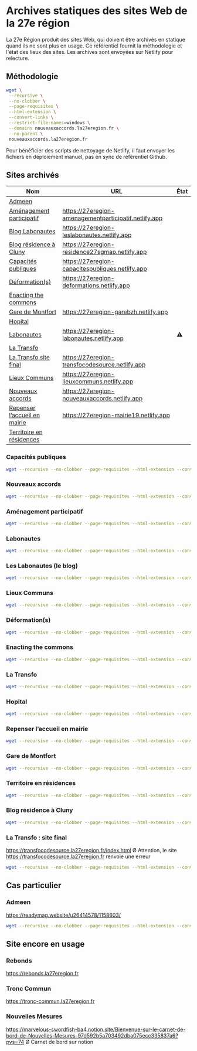 # Archives statiques des sites Web de la 27e région

La 27e Région produit des sites Web, qui doivent être archivés en statique quand ils ne sont plus en usage. Ce référentiel fournit la méthodologie et l'état des lieux des sites.
Les archives sont envoyées sur Netlify pour relecture.

## Méthodologie

```bash
wget \
 --recursive \
 --no-clobber \
 --page-requisites \
 --html-extension \
 --convert-links \
 --restrict-file-names=windows \
 --domains nouveauxaccords.la27eregion.fr \
 --no-parent \
 nouveauxaccords.la27eregion.fr
```

Pour bénéficier des scripts de nettoyage de Netlify, il faut envoyer les fichiers en déploiement manuel, pas en sync de référentiel Github.

## Sites archivés

| Nom | URL | État |
|-|-|-|
| [Admeen](https://readymag.website/u26414578/1158603/) |  | 
| [Aménagement participatif](https://amenagementparticipatif.fr) | https://27eregion-amenagementparticipatif.netlify.app | 
| [Blog Labonautes](https://leslabonautes.la27eregion.fr) | https://27eregion-leslabonautes.netlify.app | 
| [Blog résidence à Cluny](https://residence27sgmap.wordpress.com) | https://27eregion-residence27sgmap.netlify.app | 
| [Capacités publiques](https://capacitespubliques.la27eregion.fr) | https://27eregion-capacitespubliques.netlify.app | 
| [Déformation(s)](https://deformations.la27eregion.fr) | https://27eregion-deformations.netlify.app | 
| [Enacting the commons](https://enactingthecommons.la27eregion.fr) |  | 
| [Gare de Montfort](https://garebzh.la27eregion.fr) | https://27eregion-garebzh.netlify.app | 
| [Hopital](https://hopitalmetropole.la27eregion.fr) |  | 
| [Labonautes](https://labonautes.fr) | https://27eregion-labonautes.netlify.app | ⚠️ |
| [La Transfo](https://latransfo.la27eregion.fr) |  | 
| [La Transfo site final](https://transfocodesource.la27eregion.fr/index.html) | https://27eregion-transfocodesource.netlify.app | 
| [Lieux Communs](https://lieuxcommuns.la27eregion.fr) | https://27eregion-lieuxcommuns.netlify.app | 
| [Nouveaux accords](https://nouveauxaccords.la27eregion.fr) | https://27eregion-nouveauxaccords.netlify.app | 
| [Repenser l’accueil en mairie](https://mairie19.la27eregion.fr) | https://27eregion-mairie19.netlify.app | 
| [Territoire en résidences](https://territoiresenresidences.wordpress.com) |  | 

### Capacités publiques

```bash
wget --recursive --no-clobber --page-requisites --html-extension --convert-links --restrict-file-names=windows --domains capacitespubliques.la27eregion.fr --no-parent capacitespubliques.la27eregion.fr
```

### Nouveaux accords

```bash
wget --recursive --no-clobber --page-requisites --html-extension --convert-links --restrict-file-names=windows --domains nouveauxaccords.la27eregion.fr --no-parent nouveauxaccords.la27eregion.fr
```

### Aménagement participatif

```bash
wget --recursive --no-clobber --page-requisites --html-extension --convert-links --restrict-file-names=windows --domains amenagementparticipatif.fr --no-parent amenagementparticipatif.fr
```

### Labonautes 

```bash
wget --recursive --no-clobber --page-requisites --html-extension --convert-links --restrict-file-names=windows --domains labonautes.fr --no-parent labonautes.fr
```

### Les Labonautes (le blog) 

```bash
wget --recursive --no-clobber --page-requisites --html-extension --convert-links --restrict-file-names=windows --domains leslabonautes.la27eregion.fr --no-parent leslabonautes.la27eregion.fr
```

### Lieux Communs

```bash
wget --recursive --no-clobber --page-requisites --html-extension --convert-links --restrict-file-names=windows --domains lieuxcommuns.la27eregion.fr --no-parent lieuxcommuns.la27eregion.fr
```

### Déformation(s)

```bash
wget --recursive --no-clobber --page-requisites --html-extension --convert-links --restrict-file-names=windows --domains deformations.la27eregion.fr --no-parent deformations.la27eregion.fr
```

### Enacting the commons

```bash
wget --recursive --no-clobber --page-requisites --html-extension --convert-links --restrict-file-names=windows --domains enactingthecommons.la27eregion.fr --no-parent enactingthecommons.la27eregion.fr
```

### La Transfo

```bash
wget --recursive --no-clobber --page-requisites --html-extension --convert-links --restrict-file-names=windows --domains latransfo.la27eregion.fr --no-parent latransfo.la27eregion.fr
```

### Hopital

```bash
wget --recursive --no-clobber --page-requisites --html-extension --convert-links --restrict-file-names=windows --domains hopitalmetropole.la27eregion.fr --no-parent hopitalmetropole.la27eregion.fr
```

### Repenser l’accueil en mairie

```bash
wget --recursive --no-clobber --page-requisites --html-extension --convert-links --restrict-file-names=windows --domains mairie19.la27eregion.fr --no-parent mairie19.la27eregion.fr
```

### Gare de Montfort

```bash
wget --recursive --no-clobber --page-requisites --html-extension --convert-links --restrict-file-names=windows --domains garebzh.la27eregion.fr --no-parent garebzh.la27eregion.fr
```

### Territoire en résidences 

```bash
wget --recursive --no-clobber --page-requisites --html-extension --convert-links --restrict-file-names=windows --domains territoiresenresidences.wordpress.com --no-parent territoiresenresidences.wordpress.com
```

### Blog résidence à Cluny

```bash
wget --recursive --no-clobber --page-requisites --html-extension --convert-links --restrict-file-names=windows --domains residence27sgmap.wordpress.com --no-parent residence27sgmap.wordpress.com
```

### La Transfo : site final
https://transfocodesource.la27eregion.fr/index.html 
Ø	Attention, le site https://transfocodesource.la27eregion.fr renvoie une erreur 

```bash
wget --recursive --no-clobber --page-requisites --html-extension --convert-links --restrict-file-names=windows --domains transfocodesource.la27eregion.fr --no-parent transfocodesource.la27eregion.fr/index.html
```

## Cas particulier

### Admeen
https://readymag.website/u26414578/1158603/ 

```bash
wget --recursive --no-clobber --page-requisites --html-extension --convert-links --restrict-file-names=windows --domains readymag.website/u26414578/1158603/ readymag.website/u26414578/1158603/
```

## Site encore en usage

### Rebonds

https://rebonds.la27eregion.fr

### Tronc Commun

https://tronc-commun.la27eregion.fr

### Nouvelles Mesures 
https://marvelous-swordfish-ba4.notion.site/Bienvenue-sur-le-carnet-de-bord-de-Nouvelles-Mesures-97d592b5a703492dba075ecc335837a6?pvs=74 
Ø	Carnet de bord sur notion 
